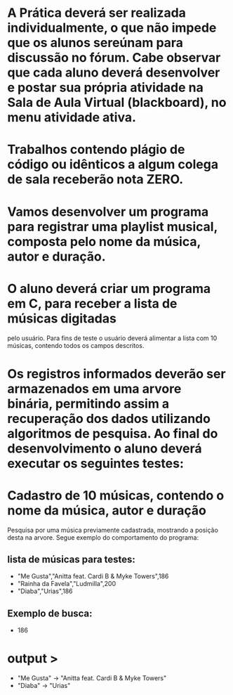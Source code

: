 # A Prática deverá ser realizada individualmente, o que não impede que os alunos sereúnam para discussão no fórum. Cabe observar que cada aluno deverá desenvolver e postar sua própria atividade na Sala de Aula Virtual (blackboard), no menu atividade ativa.

# Trabalhos contendo plágio de código ou idênticos a algum colega de sala receberão nota ZERO.

# Vamos desenvolver um programa para registrar uma playlist musical, composta pelo nome da música, autor e duração.

# O aluno deverá criar um programa em C, para receber a lista de músicas digitadas

pelo usuário. Para fins de teste o usuário deverá alimentar a lista com 10 músicas, contendo todos os campos descritos.

# Os registros informados deverão ser armazenados em uma arvore binária, permitindo assim a recuperação dos dados utilizando algoritmos de pesquisa. Ao final do desenvolvimento o aluno deverá executar os seguintes testes:

# Cadastro de 10 músicas, contendo o nome da música, autor e duração

Pesquisa por uma música previamente cadastrada, mostrando a posição desta na arvore. Segue exemplo do comportamento do programa:

## lista de músicas para testes:

- "Me Gusta","Anitta feat. Cardi B & Myke Towers",186
- "Rainha da Favela","Ludmilla",200
- "Diaba","Urias",186

## Exemplo de busca:

- 186

# output >

- "Me Gusta" -> "Anitta feat. Cardi B & Myke Towers"
- "Diaba" -> "Urias"
